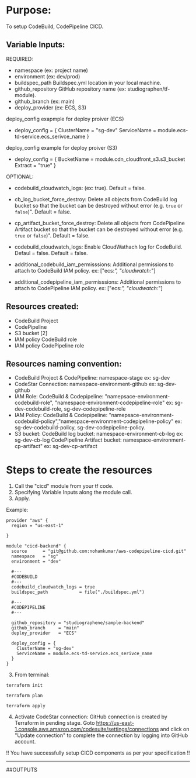 # Purpose:
To setup CodeBuild, CodePipeline CICD.
                                                 

## Variable Inputs:

REQUIRED:

- namespace                  (ex: project name)
- environment                (ex: dev/prod)
- buildspec_path             Buildspec.yml location in your local machine.
- github_repository          GitHub repository name (ex: studiographen/tf-module).
- github_branch              (ex: main)
- deploy_provider            (ex: ECS, S3)

deploy_config exapmple for deploy proiver (ECS)
- deploy_config = {
    ClusterName = "sg-dev"
    ServiceName = module.ecs-td-service.ecs_serivce_name
  }

deploy_config example for deploy proiver (S3)
- deploy_config = {
    BucketName = module.cdn_cloudfront_s3.s3_bucket
    Extract    = "true"
  }

OPTIONAL:

- codebuild_cloudwatch_logs:        (ex: true). Default = false.

- cb_log_bucket_force_destroy:      Delete all objects from CodeBuild log bucket so that the bucket can be destroyed without error (e.g. `true` or `false`)". Default = false.

- cp_artifact_bucket_force_destroy: Delete all objects from CodePipeline Artifact bucket so that the bucket can be destroyed without error (e.g. `true` or `false`)". Default = false.

- codebuild_cloudwatch_logs:                Enable CloudWathach log for CodeBuild. Defaul = false.
                                            Default     = false.

- additional_codebuild_iam_permisssions:    Additional permissions to attach to CodeBuild IAM policy.
                                            ex: ["ecs:*", "cloudwatch:*"]

- additional_codepipeline_iam_permisssions: Additional permissions to attach to CodePipeline IAM policy.                                     ex: ["ecs:*", "cloudwatch:*"]

## Resources created:

- CodeBuild Project
- CodePipeline
- S3 bucket    [2]                    
- IAM policy CodeBuild role
- IAM policy CodePipeline role                                  

## Resources naming convention:

- CodeBuild Project & CodePipeline: namespace-stage
    ex: sg-dev
- CodeStar Connection: namespace-environment-github
    ex: sg-dev-github
- IAM Role: CodeBuild & Codepipeline: "namepsace-environment-codebuild-role", "namespace-environment-codepipeline-role" 
    ex: sg-dev-codebuild-role, sg-dev-codepipeline-role
- IAM Policy: CodeBuild & Codepipeline: "namepsace-environment-codebuild-policy","namespace-environment-codepipeline-policy"
    ex: sg-dev-codebuild-policy, sg-dev-codepipeline-policy.
- S3 bucket:
  CodeBuild log bucket: namespace-environment-cb-log
    ex: sg-dev-cb-log
  CodePipeline Artifact bucket: namespace-environment-cp-artifact"
    ex: sg-dev-cp-artifact

# Steps to create the resources

1. Call the "cicd" module from your tf code.
3. Specifying Variable Inputs along the module call.
4. Apply.

Example:

```
provider "aws" {
  region = "us-east-1"

}

module "cicd-backend" {
  source      = "git@github.com:nohamkumar/aws-codepipeline-cicd.git"
  namespace   = "sg"
  environment = "dev"

  #---
  #CODEBUILD
  #---
  codebuild_cloudwatch_logs = true
  buildspec_path            = file("./buildspec.yml")

  #---
  #CODEPIPELINE
  #---

  github_repository = "studiographene/sample-backend"
  github_branch     = "main"
  deploy_provider   = "ECS"

  deploy_config = {
    ClusterName = "sg-dev"
    ServiceName = module.ecs-td-service.ecs_serivce_name
  }
}

```

3. From terminal: 

```
terraform init
```
```
terraform plan
```
```
terraform apply
```

4. Activate CodeStar connection:
    GitHub connection is created by Terraform in pending stage.
    Goto https://us-east-1.console.aws.amazon.com/codesuite/settings/connections and click on "Update connection" to complete the connection
    by logging into GitHub account.

!! You have successfully setup CICD components as per your specification !!

---


##OUTPUTS

```
```

